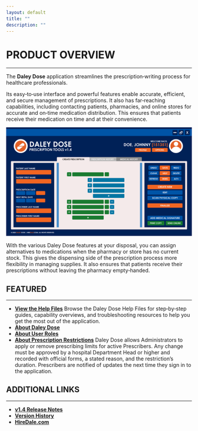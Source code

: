 ```yaml
---
layout: default
title: ""
description: ""
---
```


# **PRODUCT OVERVIEW**
---
The **Daley Dose** application streamlines the prescription‑writing process for healthcare professionals.

Its easy‑to‑use interface and powerful features enable accurate, efficient, and secure management of prescriptions. It also has far‑reaching capabilities, including contacting patients, pharmacies, and online stores for accurate and on‑time medication distribution. This ensures that patients receive their medication on time and at their convenience.

![Daily Dose user interface](/assets/images/daley-dose-home-window-clean.png)

With the various Daley Dose features at your disposal, you can assign alternatives to medications when the pharmacy or store has no current stock. This gives the dispensing side of the prescription process more flexibility in managing supplies. It also ensures that patients receive their prescriptions without leaving the pharmacy empty‑handed.

## **FEATURED**
---
- [**View the Help Files**](/daleydose/help-files)
  Browse the Daley Dose Help Files for step‑by‑step guides, capability overviews, and troubleshooting resources to help you get the most out of the application.
- [**About Daley Dose**](/daleydose/about-daley-dose)
- [**About User Roles**](/daleydose/about-user-roles)
- [**About Prescription Restrictions**](/daleydose/about-prescription-restrictions)
  Daley Dose allows Administrators to apply or remove prescribing limits for active Prescribers. Any change must be approved by a hospital Department Head or higher and recorded with official forms, a stated reason, and the restriction’s duration. Prescribers are notified of updates the next time they sign in to the application.

## **ADDITIONAL LINKS**
---
- [**v1.4 Release Notes**](/daleydose/release-notes-v1.4)
- [**Version History**](/daleydose/release-note-version-history)
- [**HireDale.com**](https://hiredale.github.io)
